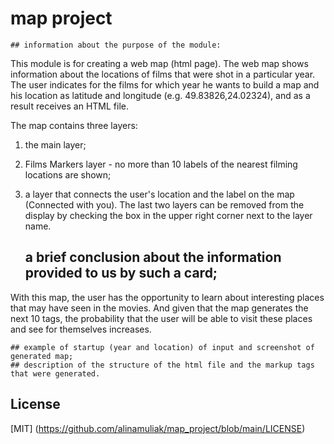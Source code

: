 # map project

    ## information about the purpose of the module:
This module is for creating a web map (html page).
The web map shows information about the locations of films that were shot in a particular year.
The user indicates for the films for which year he wants to build a map and his location as latitude and longitude (e.g. 49.83826,24.02324), and as a result receives an HTML file.

The map contains three layers:
1. the main layer;
2. Films Markers layer - no more than 10 labels of the nearest filming locations are shown;
3. a layer that connects the user's location and the label on the map (Connected with you).
The last two layers can be removed from the display by checking the box in the upper right corner next to the layer name.


    ## a brief conclusion about the information provided to us by such a card;

With this map, the user has the opportunity to learn about interesting places that may have seen in the movies. And given that the map generates the next 10 tags, the probability that the user will be able to visit these places and see for themselves increases.

    ## example of startup (year and location) of input and screenshot of generated map;
    ## description of the structure of the html file and the markup tags that were generated.


## License
[MIT] (https://github.com/alinamuliak/map_project/blob/main/LICENSE)